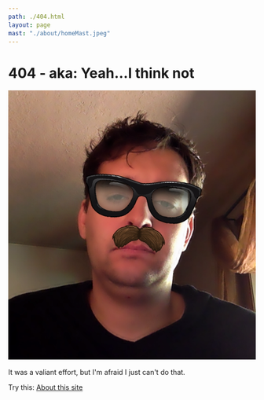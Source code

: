 ```yaml
---
path: ./404.html
layout: page
mast: "./about/homeMast.jpeg"
---
```

# 404 - aka: Yeah...I think not

[![wut](meetingAttire.png)](./about/)

It was a valiant effort, but I'm afraid I just can't do that.

Try this: [About this site](./about/)
